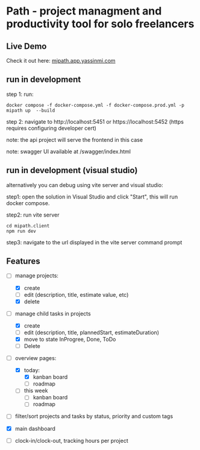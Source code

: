 # Path - project managment and productivity tool for solo freelancers

## Live Demo
Check it out here: [mipath.app.yassinmi.com](https://mipath.app.yassinmi.com) 

## run in development
step 1: run:

```
docker compose -f docker-compose.yml -f docker-compose.prod.yml -p mipath up  --build
```

step 2: navigate to http://localhost:5451 or https://localhost:5452 (https requires configuring developer cert)

note: the api project will serve the frontend in this case

note: swagger UI available at /swagger/index.html 

## run in development (visual studio)
alternatively you can debug using vite server and visual studio:

step1: open the solution in Visual Studio and click "Start", this will run docker compose.

step2: run vite server
```
cd mipath.client
npm run dev
```
step3: navigate to the url displayed in the vite server command prompt


## Features
- [ ] manage projects:
  - [x] create
  - [ ] edit (description, title, estimate value, etc)
  - [x] delete
- [ ] manage child tasks in projects
  - [x] create
  - [ ] edit (description, title, plannedStart, estimateDuration)
  - [x] move to state InProgree, Done, ToDo
  - [ ] Delete
- [ ] overview pages:
  - [x] today:
    - [x] kanban board
    - [ ] roadmap
  - [ ] this week
    - [ ] kanban board
    - [ ] roadmap
- [ ] filter/sort projects and tasks by status, priority and custom tags
- [x] main dashboard 
- [ ] clock-in/clock-out, tracking hours per project
 
